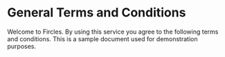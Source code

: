 # General Terms and Conditions

Welcome to Fircles. By using this service you agree to the following terms and conditions. This is a sample document used for demonstration purposes.

